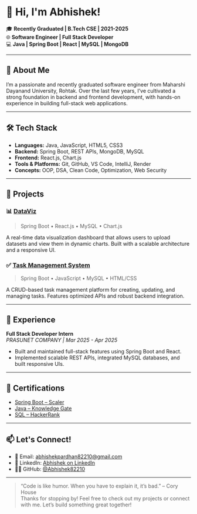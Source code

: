 # 👋 Hi, I'm Abhishek!

🎓 **Recently Graduated | B.Tech CSE | 2021-2025**  
🌐 **Software Engineer | Full Stack Developer**  
💻 **Java | Spring Boot | React | MySQL | MongoDB**

---

## 🚀 About Me

I’m a passionate and recently graduated software engineer from Maharshi Dayanand University, Rohtak. Over the last few years, I’ve cultivated a strong foundation in backend and frontend development, with hands-on experience in building full-stack web applications.

---

## 🛠️ Tech Stack

- **Languages:** Java, JavaScript, HTML5, CSS3
- **Backend:** Spring Boot, REST APIs, MongoDB, MySQL
- **Frontend:** React.js, Chart.js
- **Tools & Platforms:** Git, GitHub, VS Code, IntelliJ, Render
- **Concepts:** OOP, DSA, Clean Code, Optimization, Web Security

---

## 🧩 Projects

### 📊 [DataViz](https://github.com/Abhishek82210/DataViz)
> Spring Boot • React.js • MySQL • Chart.js

A real-time data visualization dashboard that allows users to upload datasets and view them in dynamic charts. Built with a scalable architecture and a responsive UI.

### ✅ [Task Management System](https://github.com/Abhishek82210/task-management-app)
> Spring Boot • JavaScript • MySQL • HTML/CSS

A CRUD-based task management platform for creating, updating, and managing tasks. Features optimized APIs and robust backend integration.

---

## 💼 Experience

**Full Stack Developer Intern**  
_PRASUNET COMPANY | Mar 2025 - Apr 2025_  
- Built and maintained full-stack features using Spring Boot and React.
- Implemented scalable REST APIs, integrated MySQL databases, and built responsive UIs.

---

## 📜 Certifications

- [Spring Boot – Scaler](https://moonshot.scaler.com/s/sl/CkUdx45Xnl)
- [Java – Knowledge Gate](https://learn.knowledgegate.ai/learn/certificate/11471205-219979)
- [SQL – HackerRank](https://www.hackerrank.com/certificates/cbc049fc025c)

---

## 📫 Let's Connect!

- 📧 Email: [abhishekpardhan82210@gmail.com](mailto:abhishekpardhan82210@gmail.com)
- 💼 LinkedIn: [Abhishek on LinkedIn](www.linkedin.com/in/abhishek82210)
- 🧑‍💻 GitHub: [@Abhishek82210](https://github.com/Abhishek82210)

---

> “Code is like humor. When you have to explain it, it’s bad.” – Cory House  
Thanks for stopping by! Feel free to check out my projects or connect with me. Let’s build something great together!



